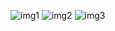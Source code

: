 ![img1](https://cdn.discordapp.com/attachments/1060777468925071511/1061928958955888671/IMG_1232.jpg)
![img2](https://cdn.discordapp.com/attachments/1060777468925071511/1061928959647944704/IMG_1231.jpg)
![img3](https://cdn.discordapp.com/attachments/1060777468925071511/1061931880347349122/IMG_1230.jpg)
